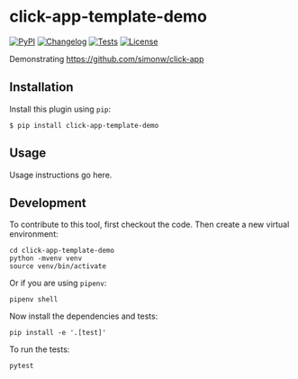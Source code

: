 # click-app-template-demo

[![PyPI](https://img.shields.io/pypi/v/click-app-template-demo.svg)](https://pypi.org/project/click-app-template-demo/)
[![Changelog](https://img.shields.io/github/v/release/simonw/click-app-template-demo?include_prereleases&label=changelog)](https://github.com/simonw/click-app-template-demo/releases)
[![Tests](https://github.com/simonw/click-app-template-demo/workflows/Test/badge.svg)](https://github.com/simonw/click-app-template-demo/actions?query=workflow%3ATest)
[![License](https://img.shields.io/badge/license-Apache%202.0-blue.svg)](https://github.com/simonw/click-app-template-demo/blob/master/LICENSE)

Demonstrating https://github.com/simonw/click-app

## Installation

Install this plugin using `pip`:

    $ pip install click-app-template-demo

## Usage

Usage instructions go here.

## Development

To contribute to this tool, first checkout the code. Then create a new virtual environment:

    cd click-app-template-demo
    python -mvenv venv
    source venv/bin/activate

Or if you are using `pipenv`:

    pipenv shell

Now install the dependencies and tests:

    pip install -e '.[test]'

To run the tests:

    pytest
